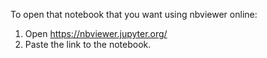 To open that notebook that you want using nbviewer online:
1. Open https://nbviewer.jupyter.org/
2. Paste the link to the notebook. 
